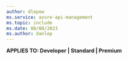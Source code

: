```yaml
---
author: dlepow
ms.service: azure-api-management
ms.topic: include
ms.date: 08/08/2023
ms.author: danlep
---
```


**APPLIES TO: Developer | Standard | Premium**